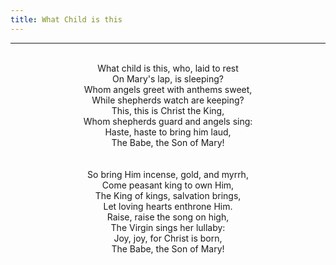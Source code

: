 ```yaml
---
title: What Child is this
---
```


---
<center>
<br/>
What child is this, who, laid to rest<br/>
On Mary's lap, is sleeping?<br/>
Whom angels greet with anthems sweet,<br/>
While shepherds watch are keeping?<br/>
This, this is Christ the King,<br/>
Whom shepherds guard and angels sing:<br/>
Haste, haste to bring him laud,<br/>
The Babe, the Son of Mary!<br/>
<br/>
<br/>
So bring Him incense, gold, and myrrh,<br/>
Come peasant king to own Him,<br/>
The King of kings, salvation brings,<br/>
Let loving hearts enthrone Him.<br/>
Raise, raise the song on high,<br/>
The Virgin sings her lullaby:<br/>
Joy, joy, for Christ is born,<br/>
The Babe, the Son of Mary!<br/>

</center>